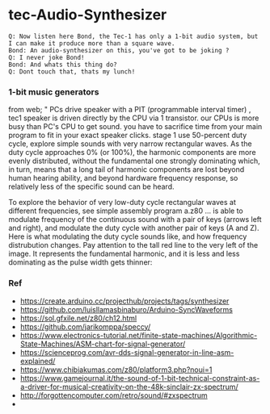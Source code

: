 # tec-Audio-Synthesizer

```
Q: Now listen here Bond, the Tec-1 has only a 1-bit audio system, but I can make it produce more than a square wave. 
Bond: An audio-synthesizer on this, you've got to be joking ? 
Q: I never joke Bond!
Bond: And whats this thing do?
Q: Dont touch that, thats my lunch!
```



### 1-bit music generators 
from web; " PCs drive speaker with a PIT (programmable interval timer) , tec1 speaker is driven directly by the CPU via 1 transistor. our CPUs is more busy than PC's CPU to get sound. you have to sacrifice time from your main program to fit in your exact speaker clicks. stage 1 use 50-percent duty cycle, explore simple sounds with very narrow rectangular waves. As the duty cycle approaches 0% (or 100%), the harmonic components are more evenly distributed, without the fundamental one strongly dominating which, in turn, means that a long tail of harmonic components are lost beyond human hearing ability, and beyond hardware frequency response, so relatively less of the specific sound can be heard. 

To explore the behavior of very low-duty cycle rectangular waves at different frequencies, see simple assembly program a.z80 ... is able to modulate frequency of the continuous sound with a pair of keys (arrows left and right), and modulate the duty cycle with another pair of keys (A and Z). Here is what modulating the duty cycle sounds like, and how frequency distrubution changes. Pay attention to the tall red line to the very left of the image. It represents the fundamental harmonic, and it is less and less dominating as the pulse width gets thinner:















### Ref
- https://create.arduino.cc/projecthub/projects/tags/synthesizer
- https://github.com/luisllamasbinaburo/Arduino-SyncWaveforms
- https://sol.gfxile.net/z80/ch12.html
- https://github.com/jarikomppa/speccy/
- https://www.electronics-tutorial.net/finite-state-machines/Algorithmic-State-Machines/ASM-chart-for-signal-generator/
- https://scienceprog.com/avr-dds-signal-generator-in-line-asm-explained/
- https://www.chibiakumas.com/z80/platform3.php?noui=1
- https://www.gamejournal.it/the-sound-of-1-bit-technical-constraint-as-a-driver-for-musical-creativity-on-the-48k-sinclair-zx-spectrum/
- http://forgottencomputer.com/retro/sound/#zxspectrum
- 
